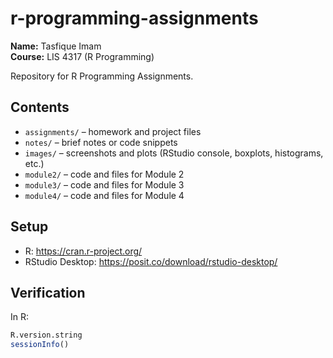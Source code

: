 # r-programming-assignments

**Name:** Tasfique Imam  
**Course:** LIS 4317 (R Programming)

Repository for R Programming Assignments.

## Contents
- `assignments/` – homework and project files
- `notes/` – brief notes or code snippets
- `images/` – screenshots and plots (RStudio console, boxplots, histograms, etc.)
- `module2/` – code and files for Module 2
- `module3/` – code and files for Module 3
- `module4/` – code and files for Module 4

## Setup
- R: https://cran.r-project.org/
- RStudio Desktop: https://posit.co/download/rstudio-desktop/

## Verification
In R:
```r
R.version.string
sessionInfo()
